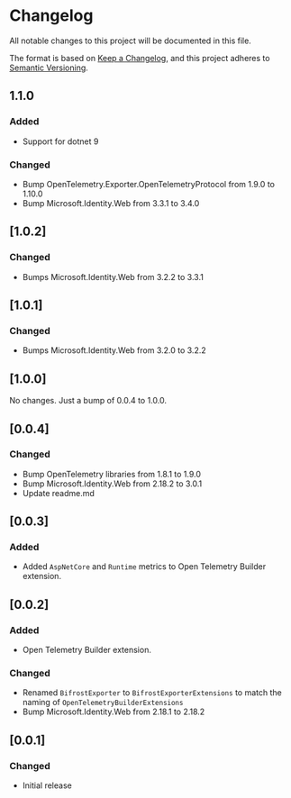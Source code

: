 # Changelog

All notable changes to this project will be documented in this file.

The format is based on [Keep a Changelog](https://keepachangelog.com/en/1.0.0/),
and this project adheres to [Semantic Versioning](https://semver.org/spec/v2.0.0.html).

## 1.1.0
### Added
- Support for dotnet 9

### Changed
- Bump OpenTelemetry.Exporter.OpenTelemetryProtocol from 1.9.0 to 1.10.0
- Bump Microsoft.Identity.Web from 3.3.1 to 3.4.0

## [1.0.2]
### Changed
- Bumps Microsoft.Identity.Web from 3.2.2 to 3.3.1

## [1.0.1]
### Changed
- Bumps Microsoft.Identity.Web from 3.2.0 to 3.2.2

## [1.0.0]
No changes. Just a bump of 0.0.4 to 1.0.0.

## [0.0.4]
### Changed
- Bump OpenTelemetry libraries from 1.8.1 to 1.9.0
- Bump Microsoft.Identity.Web from 2.18.2 to 3.0.1
- Update readme.md

## [0.0.3]
### Added
- Added `AspNetCore` and `Runtime` metrics to Open Telemetry Builder extension.

## [0.0.2]
### Added
- Open Telemetry Builder extension.
  
### Changed
- Renamed `BifrostExporter` to `BifrostExporterExtensions` to match the naming of `OpenTelemetryBuilderExtensions`
- Bump Microsoft.Identity.Web from 2.18.1 to 2.18.2

## [0.0.1]
### Changed
- Initial release
